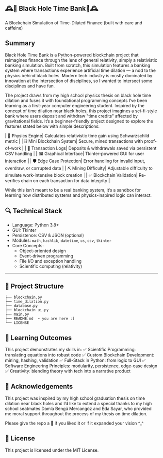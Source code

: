 ## 🕰️🌌 Black Hole Time Bank🌌🕰️

A Blockchain Simulation of Time-Dilated Finance
(built with care and caffeine)

## Summary

Black Hole Time Bank is a Python-powered blockchain project that reimagines finance through the lens of general relativity, simply a relativistic banking simulation. Built from scratch, this simulation features a banking system where transactions experience artificial time dilation — a nod to the physics behind black holes. Modern tech industry is mostly dominated by innovation at the intersection of disciplines, so I wanted to intersect some disciplines and have fun.

The project draws from my high school physics thesis on black hole time dilation and fuses it with foundational programming concepts I’ve been learning as a first-year computer engineering student. 
Inspired by the concept of time dilation near black holes, this project imagines a sci-fi-style bank where users deposit and withdraw "time credits" affected by gravitational fields. It’s a beginner-friendly project designed to explore the features stated below with simple descriptions:


| 🧮 Physics Engine| Calculates relativistic time gain using Schwarzschild metric |
| ⛓️ Mini Blockchain System| Secure, mined transactions with proof-of-work |
| 🧾 Transaction Logs| Deposits & withdrawals saved via persistent CSV handling |
| 🖼️ Graphical Interface| Tkinter-powered GUI for user interaction |
| 🛡️ Edge Case Protection| Error handling for invalid input, overdraw, or corrupted data |
| ⛏️ Mining Difficulty| Adjustable difficulty to simulate work-intensive block creation |
| ✅ Blockchain Validation| Re-verifies chain on each transaction for data integrity |


While this isn’t meant to be a real banking system, it’s a sandbox for learning how distributed systems and physics-inspired logic can interact.



## 🔍 Technical Stack

- Language: Python 3.8+
- GUI: Tkinter
- Persistence: CSV & JSON (optional)
- Modules: `math`, `hashlib`, `datetime`, `os`, `csv`, `tkinter`
- Core Concepts:
  - Object-oriented design
  - Event-driven programming
  - File I/O and exception handling
  - Scientific computing (relativity)

---



## 📁 Project Structure

```black-hole-time-bank/
├── blockchain.py
├── time_dilation.py
├── database.py
├── blockchain_ui.py
├── main.py
├── README.md  ← you are here :]
└── LICENSE
 ``` 


## 🧠 Learning Outcomes
This project demonstrates my skills in:
✅ Scientific Programming: translating equations into robust code
✅ Custom Blockchain Development: mining, hashing, validation
✅ Full-Stack in Python: from logic to GUI
✅ Software Engineering Principles: modularity, persistence, edge-case design
✅ Creativity: blending theory with tech into a narrative product





## 🙏 Acknowledgements

This project was inspired by my high school graduation thesis on time dilation near black holes and I’d like to extend a special thanks to my high school seatmates Damla Bengü Mercangöz and Eda Sayar, who provided me moral support throughout the process of my thesis on time dilation.





Please give the repo a 🌟 if you liked it or if it expanded your vision ^_^




## 📜 License
This project is licensed under the MIT License.
